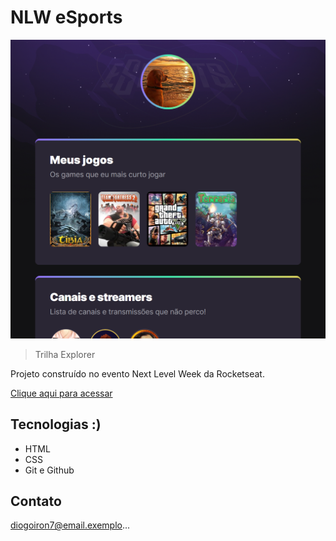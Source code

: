 # NLW eSports

![preview](./.github/preview.png)

> Trilha Explorer

Projeto construído no evento Next Level Week da Rocketseat.

[Clique aqui para acessar](https://diogoiron7.github.io/nlw-esports-explorer/)

## Tecnologias :)
- HTML
- CSS
- Git e Github


## Contato

diogoiron7@email.exemplo...
